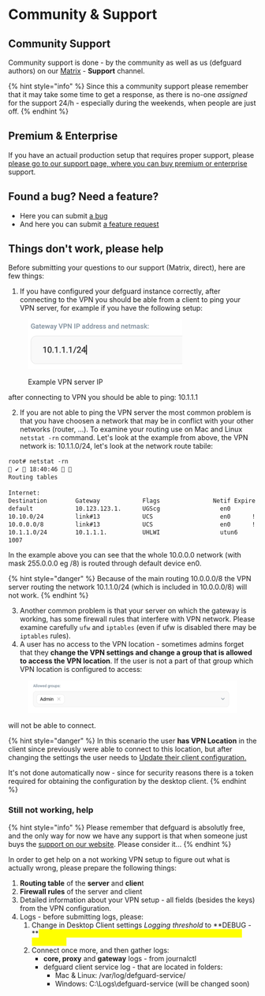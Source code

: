 # Community & Support

## Community Support

Community support is done - by the community as well as us (defguard authors) on our [Matrix](https://matrix.to/#/#defguard:teonite.com) - **Support** channel.

{% hint style="info" %}
Since this a community support please remember that it may take some time to get a response, as there is no-one _assigned_ for the support 24/h - especially during the weekends, when people are just off.
{% endhint %}

## Premium & Enterprise&#x20;

If you have an actuail production setup that requires proper support, please  [please go to our support page, where you can buy  premium or enterprise](https://defguard.net/pricing/) support.

## Found a bug? Need a feature?

* Here you can submit [a bug](https://github.com/DefGuard/defguard/issues/new?assignees=\&labels=bug\&projects=\&template=bug\_report.md\&title=)
* And here you can submit [a feature request](https://github.com/DefGuard/defguard/issues/new?assignees=\&labels=feature\&projects=\&template=feature\_request.md\&title=)

## Things don't work, please help

Before submitting your questions to our support (Matrix, direct), here are few things:

1. If you have configured your defguard instance correctly, after connecting to the VPN you should be able from a client to ping your VPN server, for example if you have the following setup:

<figure><img src="../.gitbook/assets/Screenshot 2024-03-24 at 18.36.43.png" alt="" width="313"><figcaption><p>Example VPN server IP</p></figcaption></figure>

after connecting to VPN you should be able to ping: 10.1.1.1

2. If you are not able to ping the VPN server the most common problem is that you have choosen a network that may be in conflict with your other networks (router, ...). To examine your routing use on Mac and Linux `netstat -rn` command. Let's look at the example from above, the VPN network is: 10.1.1.0/24, let's look at the network route tabile:

```
root# netstat -rn                                                                                                                                          ✔  18:40:46  
Routing tables

Internet:
Destination        Gateway            Flags               Netif Expire
default            10.123.123.1.      UGScg                 en0
10.10.0/24         link#13            UCS                   en0      !
10.0.0.0/8         link#13            UCS                   en0      !
10.1.1.0/24        10.1.1.1.          UHLWI                 utun6  1007
```

In the example above you can see that the whole 10.0.0.0 network (with mask 255.0.0.0 eg /8) is routed through default device en0.

{% hint style="danger" %}
Because of the main routing 10.0.0.0/8 the VPN server routing the network 10.1.1.0/24 (which is included in 10.0.0.0/8) will not work.
{% endhint %}

3. Another common problem is that your server on which the gateway is working, has some firewall rules that interfere with VPN network. Please examine carefully  `ufw` and `iptables` (even if ufw is disabled there may be `iptables` rules).
4. A user has no access to the VPN location - sometimes admins forget that they **change the VPN settings and change a group that is allowed to access the VPN location**. If the user is not a part of that group which VPN location is configured to access:

<figure><img src="../.gitbook/assets/Screenshot 2024-03-24 at 19.44.57.png" alt=""><figcaption></figcaption></figure>

will not be able to connect.

{% hint style="danger" %}
In this scenario the user **has VPN Location** in the client since previously were able to connect to this location, but after changing the settings the user needs to [Update their client configuration.](../help/configuring-vpn/add-new-instance/update-instance.md)

It's not done automatically now - since for security reasons there is a token required for obtaining the configuration by the desktop client.
{% endhint %}

### Still not working, help

{% hint style="info" %}
Please remember that defguard is absolutly free, and the only way for now we have any support is that when someone just buys the [support on our website](https://defguard.net/pricing/). Please consider it...
{% endhint %}

In order to get help on a not working VPN setup to figure out what is actually wrong, please prepare the following things:

1. **Routing table** of the **server** and **clien**t
2. **Firewall rules** of the server and client
3. Detailed information about your VPN setup - all fields (besides the keys) from the VPN configuration.
4. Logs - before submitting logs, please:
   1. Change in Desktop Client settings _Logging threshold_ to **DEBUG - **<mark style="color:yellow;">**you need to restart the desktop client after changing logging threshold.**</mark>
   2. Connect once more, and then gather logs:
      * **core, proxy** and **gateway** logs - from journalctl
      * defguard client service log - that are located in folders:
        * Mac & Linux: /var/log/defguard-service/
        * Windows: C:\Logs\defguard-service (will be changed soon)

